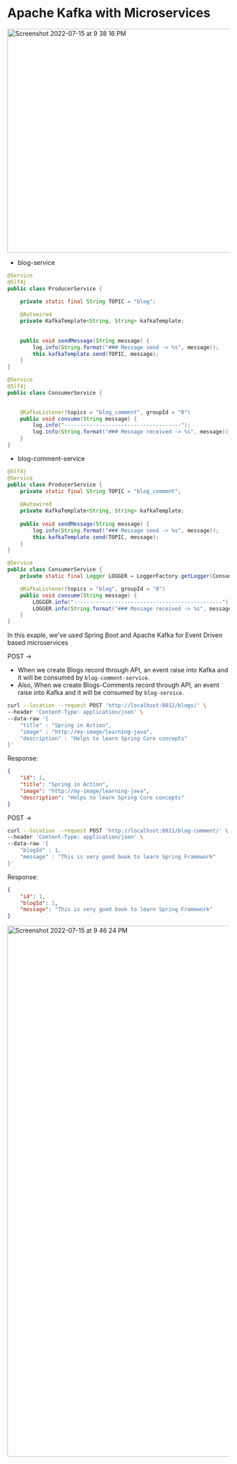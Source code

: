 # Apache Kafka with Microservices

<img width="507" alt="Screenshot 2022-07-15 at 9 38 16 PM" src="https://user-images.githubusercontent.com/54174687/179263257-44e70304-1006-46f0-bafe-7313029ea6ae.png">

- blog-service

```java
@Service
@Slf4j
public class ProducerService {

	private static final String TOPIC = "blog";
	
	@Autowired
	private KafkaTemplate<String, String> kafkaTemplate;
	
	
	public void sendMessage(String message) {
        log.info(String.format("### Message send -> %s", message));
        this.kafkaTemplate.send(TOPIC, message);
    }
}

@Service
@Slf4j
public class ConsumerService {

	
	@KafkaListener(topics = "blog_comment", groupId = "0")
	public void consume(String message) {
		log.info("-------------------------------------");
        log.info(String.format("### Message received -> %s", message));
    }
}
```

- blog-comment-service

```java
@Slf4j
@Service
public class ProducerService {
	private static final String TOPIC = "blog_comment";
	
	@Autowired
	private KafkaTemplate<String, String> kafkaTemplate;
	
	public void sendMessage(String message) {
		log.info(String.format("### Message send -> %s", message));
		this.kafkaTemplate.send(TOPIC, message);
	}
}

@Service
public class ConsumerService {
	private static final Logger LOGGER = LoggerFactory.getLogger(ConsumerService.class);

	@KafkaListener(topics = "blog", groupId = "0")
	public void consume(String message) {
		LOGGER.info("-----------------------------------------------");
		LOGGER.info(String.format("### Message received -> %s", message));
	}
}
```



In this exaple, we've used Spring Boot and Apache Kafka for Event Driven based microservices



POST -> 
- When we create Blogs record through API, an event raise into Kafka and it will be consumed by `blog-comment-service`.
- Also, When we create Blogs-Comments record through API, an event raise into Kafka and it will be consumed by `blog-service`.


```sh
curl --location --request POST 'http://localhost:8012/blogs/' \
--header 'Content-Type: application/json' \
--data-raw '{
    "title" : "Spring in Action",
    "image" : "http://my-image/learning-java",
    "description" : "Helps to learn Spring Core concepts"
}'
```
Response:

```json
{
    "id": 1,
    "title": "Spring in Action",
    "image": "http://my-image/learning-java",
    "description": "Helps to learn Spring Core concepts"
}
```

POST -> 

```sh
curl --location --request POST 'http://localhost:8011/blog-comment/' \
--header 'Content-Type: application/json' \
--data-raw '{
    "blogId" : 1,
    "message" : "This is very good book to learn Spring Framework"
}'
```

Response:

```json
{
    "id": 1,
    "blogId": 1,
    "message": "This is very good book to learn Spring Framework"
}
```

<img width="1203" alt="Screenshot 2022-07-15 at 9 46 24 PM" src="https://user-images.githubusercontent.com/54174687/179264681-3ea8a4f5-155a-4a01-ba9d-ec06a9992f90.png">


